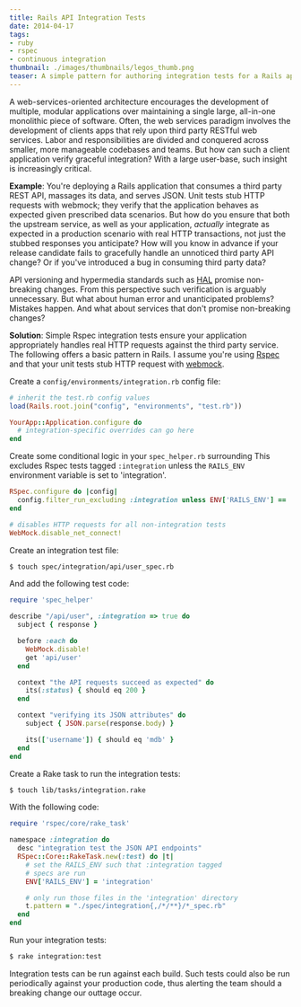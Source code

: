 ```yaml
---
title: Rails API Integration Tests
date: 2014-04-17
tags:
- ruby
- rspec
- continuous integration
thumbnail: ./images/thumbnails/legos_thumb.png
teaser: A simple pattern for authoring integration tests for a Rails app.
---
```


A web-services-oriented architecture encourages the development of multiple, modular applications over maintaining a single large, all-in-one monolithic piece of software. Often, the web services paradigm involves the development of clients apps that rely upon third party RESTful web services. Labor and responsibilities are divided and conquered across smaller, more manageable codebases and teams. But how can such a client application verify graceful integration? With a large user-base, such insight is increasingly critical.

<b>Example</b>: You're deploying a Rails application that consumes a third party REST API, massages its data, and serves JSON. Unit tests stub HTTP requests with webmock; they verify that the application behaves as expected given prescribed data scenarios. But how do you ensure that both the upstream service, as well as your application, <i>actually</i> integrate as expected in a production scenario with real HTTP transactions, not just the stubbed responses you anticipate? How will you know in advance if your release candidate fails to gracefully handle an unnoticed third party API change? Or if you've introduced a bug in consuming third party data?

API versioning and hypermedia standards such as [HAL](http://stateless.co/hal_specification.html) promise non-breaking changes. From this perspective such verification is arguably unnecessary. But what about human error and unanticipated problems? Mistakes happen. And what about services that don't promise non-breaking changes?

<b>Solution</b>: Simple Rspec integration tests ensure your application appropriately handles real HTTP requests against the third party service. The following offers a basic pattern in Rails. I assume you're using [Rspec](http://rspec.info/) and that your unit tests stub HTTP request with [webmock](https://github.com/bblimke/webmock).

Create a `config/environments/integration.rb` config file:

```ruby
# inherit the test.rb config values
load(Rails.root.join("config", "environments", "test.rb"))

YourApp::Application.configure do
  # integration-specific overrides can go here
end
```

Create some conditional logic in your `spec_helper.rb` surrounding This excludes Rspec tests tagged `:integration` unless the `RAILS_ENV` environment variable is set to 'integration'.

```ruby
RSpec.configure do |config|
  config.filter_run_excluding :integration unless ENV['RAILS_ENV'] == 'integration'
end

# disables HTTP requests for all non-integration tests
WebMock.disable_net_connect!
```

Create an integration test file:

```bash
$ touch spec/integration/api/user_spec.rb
```

And add the following test code:

```ruby
require 'spec_helper'

describe "/api/user", :integration => true do
  subject { response }

  before :each do
    WebMock.disable!
    get 'api/user'
  end

  context "the API requests succeed as expected" do
    its(:status) { should eq 200 }
  end

  context "verifying its JSON attributes" do
    subject { JSON.parse(response.body) }

    its(['username']) { should eq 'mdb' }
  end
end
```

Create a Rake task to run the integration tests:

```bash
$ touch lib/tasks/integration.rake
```

With the following code:

```ruby
require 'rspec/core/rake_task'

namespace :integration do
  desc "integration test the JSON API endpoints"
  RSpec::Core::RakeTask.new(:test) do |t|
    # set the RAILS_ENV such that :integration tagged
    # specs are run
    ENV['RAILS_ENV'] = 'integration'

    # only run those files in the 'integration' directory
    t.pattern = "./spec/integration{,/*/**}/*_spec.rb"
  end
end
```

Run your integration tests:

```bash
$ rake integration:test
```

Integration tests can be run against each build. Such tests could also be run periodically against your production code, thus alerting the team should a breaking change our outtage occur.

